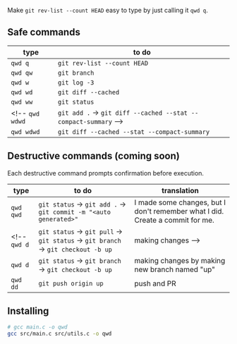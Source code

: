 Make `git rev-list --count HEAD` easy to type by just calling it `qwd q`.

## Safe commands

type | to do
---  | ---
`qwd q` | `git rev-list --count HEAD`
`qwd qw` | `git branch`
`qwd w` | `git log -3`
`qwd wd` | `git diff --cached`
`qwd ww` | `git status`
<!-- `qwd wdwd` | `git add .` → `git diff --cached --stat --compact-summary` -->
`qwd wdwd` | `git diff --cached --stat --compact-summary`


## Destructive commands (coming soon)

Each destructive command prompts confirmation before execution.

type | to do | translation
---  | --- | ---
`qwd qwd` | `git status` → `git add .` → `git commit -m "<auto generated>"` | I made some changes, but I don't remember what I did. Create a commit for me.
<!-- `qwd d` | `git status` → `git pull` → `git status` → `git branch` → `git checkout -b up` | making changes -->
`qwd d` | `git status` → `git branch` → `git checkout -b up` | making changes by making new branch named "up"
`qwd dd` | `git push origin up` | push and PR

## Installing

<!-- via PyPI, run `pip install qwd`. -->
```sh
# gcc main.c -o qwd
gcc src/main.c src/utils.c -o qwd
```


